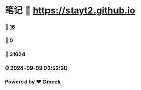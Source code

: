 # 笔记 :link: https://stayt2.github.io 
### :page_facing_up: [16](https://stayt2.github.io/tag.html) 
### :speech_balloon: 0 
### :hibiscus: 31624 
### :alarm_clock: 2024-09-03 02:52:36 
### Powered by :heart: [Gmeek](https://github.com/Meekdai/Gmeek)
